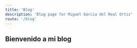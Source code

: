 ```yaml
---
title: 'Blog'
description: 'Blog page for Miguel Garcia del Real Ortiz'
route: '/blog'
---
```


## Bienvenido a mi blog